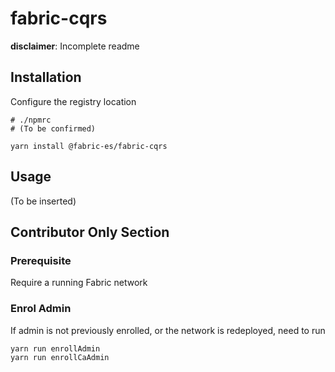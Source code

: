 # fabric-cqrs

**disclaimer**: Incomplete readme

## Installation

Configure the registry location

```shell script
# ./npmrc
# (To be confirmed)
```

```shell script
yarn install @fabric-es/fabric-cqrs
```

## Usage

(To be inserted)

## Contributor Only Section

### Prerequisite

Require a running Fabric network

### Enrol Admin

If admin is not previously enrolled, or the network is redeployed, need to run

```shell script
yarn run enrollAdmin
yarn run enrollCaAdmin
```
